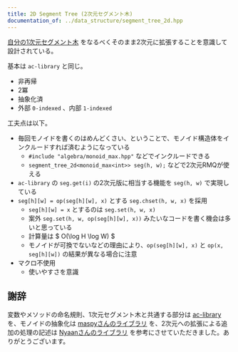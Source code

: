 ```yaml
---
title: 2D Segment Tree (2次元セグメント木)
documentation_of: ../data_structure/segment_tree_2d.hpp
---
```


[自分の1次元セグメント木](https://ruthen71.github.io/rcpl/src/data_structure/segment_tree.hpp) をなるべくそのまま2次元に拡張することを意識して設計されている。


基本は `ac-library` と同じ。

- 非再帰
- 2冪
- 抽象化済
- 外部 `0-indexed` 、内部 `1-indexed`

工夫点は以下。

- 毎回モノイドを書くのはめんどくさい、ということで、モノイド構造体をインクルードすれば済むようになっている
    - `#include "algebra/monoid_max.hpp"` などでインクルードできる
    - `segment_tree_2d<monoid_max<int>> seg(h, w);` などで2次元RMQが使える
- `ac-library` の `seg.get(i)` の2次元版に相当する機能を `seg(h, w)` で実現している
- `seg[h][w] = op(seg[h][w], x)` とする `seg.chset(h, w, x)` を採用
    - `seg[h][w] = x` とするのは `seg.set(h, w, x)`
    - 案外 `seg.set(h, w, op(seg[h][w], x))` みたいなコードを書く機会は多いと思っている
    - 計算量は $ O(\log H \log W) $
    - モノイドが可換でないなどの理由により、`op(seg[h][w], x)` と `op(x, seg[h][w])` の結果が異なる場合に注意
- マクロ不使用
    - 使いやすさを意識

## 謝辞

変数やメソッドの命名規則、1次元セグメント木と共通する部分は [ac-library](https://github.com/atcoder/ac-library/blob/master/atcoder/segtree.hpp) を、モノイドの抽象化は [maspyさんのライブラリ](https://github.com/maspypy/library/blob/main/ds/segtree.hpp) を、2次元への拡張による追加の処理の記述は [Nyaanさんのライブラリ](https://github.com/NyaanNyaan/library/blob/master/data-structure-2d/2d-segment-tree.hpp) を参考にさせていただきました。ありがとうございます。
